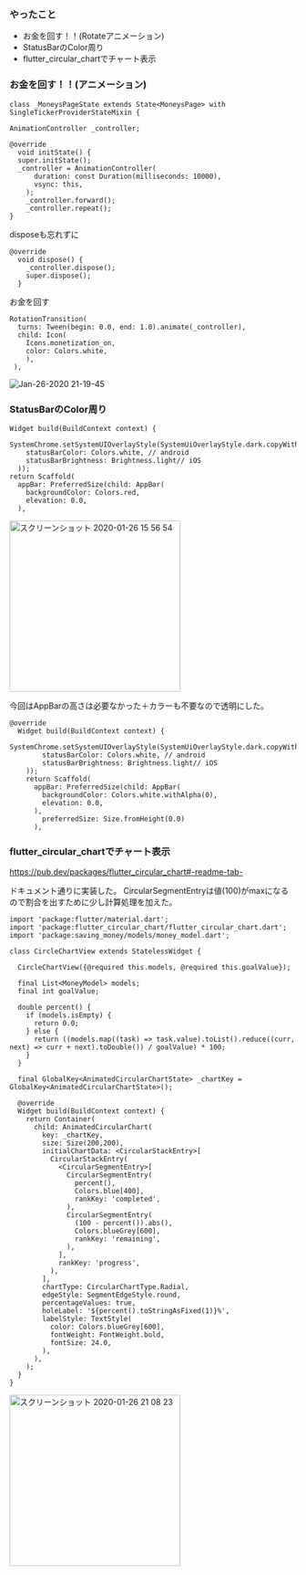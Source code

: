 ### やったこと
- お金を回す！！(Rotateアニメーション)
- StatusBarのColor周り
- flutter_circular_chartでチャート表示

### お金を回す！！(アニメーション)

```
class _MoneysPageState extends State<MoneysPage> with SingleTickerProviderStateMixin {

AnimationController _controller;

@override
  void initState() {
  super.initState();
  _controller = AnimationController(
      duration: const Duration(milliseconds: 10000),
      vsync: this,
    );
    _controller.forward();
    _controller.repeat();
}
```

disposeも忘れずに
```
@override
  void dispose() {
    _controller.dispose();
    super.dispose();
  }
```

お金を回す
```
RotationTransition(
  turns: Tween(begin: 0.0, end: 1.0).animate(_controller),
  child: Icon(
    Icons.monetization_on,
    color: Colors.white,
    ),
 ),
```

![Jan-26-2020 21-19-45](https://user-images.githubusercontent.com/11751495/73135069-a61b7e80-4081-11ea-922b-453f1f2d4ece.gif)

### StatusBarのColor周り

```
Widget build(BuildContext context) {
  SystemChrome.setSystemUIOverlayStyle(SystemUiOverlayStyle.dark.copyWith(
    statusBarColor: Colors.white, // android
    statusBarBrightness: Brightness.light// iOS
  ));
return Scaffold(
  appBar: PreferredSize(child: AppBar(
    backgroundColor: Colors.red,
    elevation: 0.0,
  ),
```

<img width="300" alt="スクリーンショット 2020-01-26 15 56 54" src="https://user-images.githubusercontent.com/11751495/73135091-ea0e8380-4081-11ea-9f0c-5b96a4a81e14.png">


今回はAppBarの高さは必要なかった＋カラーも不要なので透明にした。
```
@override
  Widget build(BuildContext context) {
    SystemChrome.setSystemUIOverlayStyle(SystemUiOverlayStyle.dark.copyWith(
        statusBarColor: Colors.white, // android
        statusBarBrightness: Brightness.light// iOS
    ));
    return Scaffold(
      appBar: PreferredSize(child: AppBar(
        backgroundColor: Colors.white.withAlpha(0),
        elevation: 0.0,
      ),
        preferredSize: Size.fromHeight(0.0)
      ),
```

### flutter_circular_chartでチャート表示

https://pub.dev/packages/flutter_circular_chart#-readme-tab-

ドキュメント通りに実装した。
CircularSegmentEntryは値(100)がmaxになるので割合を出すために少し計算処理を加えた。
```
import 'package:flutter/material.dart';
import 'package:flutter_circular_chart/flutter_circular_chart.dart';
import 'package:saving_money/models/money_model.dart';

class CircleChartView extends StatelessWidget {

  CircleChartView({@required this.models, @required this.goalValue});

  final List<MoneyModel> models;
  final int goalValue;

  double percent() {
    if (models.isEmpty) {
      return 0.0;
    } else {
      return ((models.map((task) => task.value).toList().reduce((curr, next) => curr + next).toDouble()) / goalValue) * 100;
    }
  }

  final GlobalKey<AnimatedCircularChartState> _chartKey = GlobalKey<AnimatedCircularChartState>();

  @override
  Widget build(BuildContext context) {
    return Container(
      child: AnimatedCircularChart(
        key: _chartKey,
        size: Size(200,200),
        initialChartData: <CircularStackEntry>[
          CircularStackEntry(
            <CircularSegmentEntry>[
              CircularSegmentEntry(
                percent(),
                Colors.blue[400],
                rankKey: 'completed',
              ),
              CircularSegmentEntry(
                (100 - percent()).abs(),
                Colors.blueGrey[600],
                rankKey: 'remaining',
              ),
            ],
            rankKey: 'progress',
          ),
        ],
        chartType: CircularChartType.Radial,
        edgeStyle: SegmentEdgeStyle.round,
        percentageValues: true,
        holeLabel: '${percent().toStringAsFixed(1)}%',
        labelStyle: TextStyle(
          color: Colors.blueGrey[600],
          fontWeight: FontWeight.bold,
          fontSize: 24.0,
        ),
      ),
    );
  }
}
```

<img width="300" alt="スクリーンショット 2020-01-26 21 08 23" src="https://user-images.githubusercontent.com/11751495/73135198-cc8de980-4082-11ea-9277-0b00fab6773e.png">




